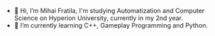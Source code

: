 - 👋 Hi, I’m Mihai Fratila, I'm studying Automatization and Computer Science on Hyperion University, currently in my 2nd year.
- 🌱 I’m currently learning C++, Gameplay Programming and Python.
